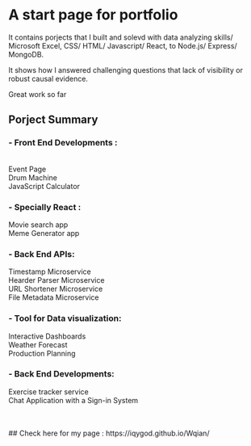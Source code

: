 # A start page for portfolio

It contains porjects that I built and solevd with data analyzing skills/ Microsoft Excel, CSS/ HTML/ Javascript/ React, to Node.js/ Express/ MongoDB.

It shows how I answered challenging questions that lack of visibility or robust causal evidence.

Great work so far 

## Porject Summary
### - Front End Developments : 
<br>Event Page
<br>Drum Machine
<br>JavaScript Calculator

### - Specially React : 
Movie search app
<br>Meme Generator app


### - Back End APIs:
Timestamp Microservice
<br>Hearder Parser Microservice
<br>URL Shortener Microservice
<br>File Metadata Microservice

### - Tool for Data visualization:
Interactive Dashboards
<br>Weather Forecast
<br>Production Planning

### - Back End Developments:
Exercise tracker service
<br>Chat Application with a Sign-in System

<br>
<br>
## Check here for my page : https://iqygod.github.io/Wqian/
